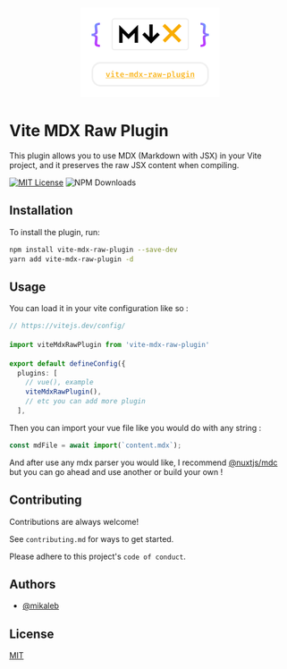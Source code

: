 <h3 align="center">

![Logo](https://raw.githubusercontent.com/Mikaleb/vite-mdx-raw-plugin/refs/heads/main/public/logo.png)

</h3>

# Vite MDX Raw Plugin

This plugin allows you to use MDX (Markdown with JSX) in your Vite project, and it preserves the raw JSX content when compiling.

<p align="center">

[![MIT License](https://img.shields.io/badge/License-MIT-green.svg)](https://choosealicense.com/licenses/mit/)
![NPM Downloads](https://img.shields.io/npm/dw/vite-mdx-raw-plugin)

</p>

## Installation

To install the plugin, run:

```bash
npm install vite-mdx-raw-plugin --save-dev
yarn add vite-mdx-raw-plugin -d
```

## Usage

You can load it in your vite configuration like so :

```ts
// https://vitejs.dev/config/

import viteMdxRawPlugin from 'vite-mdx-raw-plugin'

export default defineConfig({
  plugins: [
    // vue(), example
    viteMdxRawPlugin(),
    // etc you can add more plugin
  ],
```

Then you can import your vue file like you would do with any string :

```ts
const mdFile = await import(`content.mdx`);
```

And after use any mdx parser you would like, I recommend [@nuxtjs/mdc](https://github.com/nuxt-modules/mdc) but you can go ahead and use another or build your own !

## Contributing

Contributions are always welcome!

See `contributing.md` for ways to get started.

Please adhere to this project's `code of conduct`.

## Authors

- [@mikaleb](https://www.github.com/mikaleb)

## License

[MIT](https://choosealicense.com/licenses/mit/)
